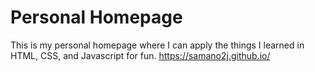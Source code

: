 # Personal Homepage
 
This is my personal homepage where I can apply the things I learned in HTML, CSS, and Javascript for fun.
https://samano2j.github.io/
